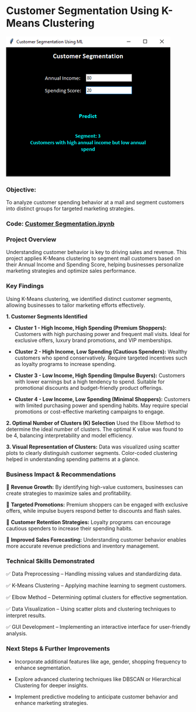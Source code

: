 # Customer Segmentation Using K-Means Clustering

![image Alt](https://github.com/lekhakasinadhuni07/Customer-Segmentation/blob/bc919cbfe79d2c81f180e5833076a8151b4c2b97/Screenshot%20(55).png)

### **Objective:** 
To analyze customer spending behavior at a mall and segment customers into distinct groups for targeted marketing strategies.

### Code: [Customer Segmentation.ipynb](https://github.com/lekhakasinadhuni07/Customer-Segmentation/blob/bc919cbfe79d2c81f180e5833076a8151b4c2b97/Customer%20Segmentation.ipynb)

### Project Overview

Understanding customer behavior is key to driving sales and revenue. This project applies K-Means clustering to segment mall customers based on their Annual Income and Spending Score, helping businesses personalize marketing strategies and optimize sales performance.

### Key Findings

Using K-Means clustering, we identified distinct customer segments, allowing businesses to tailor marketing efforts effectively.

**1. Customer Segments Identified**

- **Cluster 1 - High Income, High Spending (Premium Shoppers):**
  Customers with high purchasing power and frequent mall visits.
  Ideal for exclusive offers, luxury brand promotions, and VIP memberships.

- **Cluster 2 - High Income, Low Spending (Cautious Spenders):**
  Wealthy customers who spend conservatively.
  Require targeted incentives such as loyalty programs to increase spending.

- **Cluster 3 - Low Income, High Spending (Impulse Buyers):**
  Customers with lower earnings but a high tendency to spend.
  Suitable for promotional discounts and budget-friendly product offerings.

- **Cluster 4 - Low Income, Low Spending (Minimal Shoppers):**
  Customers with limited purchasing power and spending habits.
  May require special promotions or cost-effective marketing campaigns to engage.

**2. Optimal Number of Clusters (K) Selection**
Used the Elbow Method to determine the ideal number of clusters. The optimal K value was found to be 4, balancing interpretability and model efficiency.

**3. Visual Representation of Clusters:**
Data was visualized using scatter plots to clearly distinguish customer segments. Color-coded clustering helped in understanding spending patterns at a glance.

### Business Impact & Recommendations

📌 **Revenue Growth:** By identifying high-value customers, businesses can create strategies to maximize sales and profitability.

📌 **Targeted Promotions:** Premium shoppers can be engaged with exclusive offers, while impulse buyers respond better to discounts and flash sales.

📌 **Customer Retention Strategies:** Loyalty programs can encourage cautious spenders to increase their spending habits.

📌 **Improved Sales Forecasting:** Understanding customer behavior enables more accurate revenue predictions and inventory management.

### Technical Skills Demonstrated

✅ Data Preprocessing – Handling missing values and standardizing data.

✅ K-Means Clustering – Applying machine learning to segment customers.

✅ Elbow Method – Determining optimal clusters for effective segmentation.

✅ Data Visualization – Using scatter plots and clustering techniques to interpret results.

✅ GUI Development – Implementing an interactive interface for user-friendly analysis.

### Next Steps & Further Improvements

- Incorporate additional features like age, gender, shopping frequency to enhance segmentation.

- Explore advanced clustering techniques like DBSCAN or Hierarchical Clustering for deeper insights.

- Implement predictive modeling to anticipate customer behavior and enhance marketing strategies.
